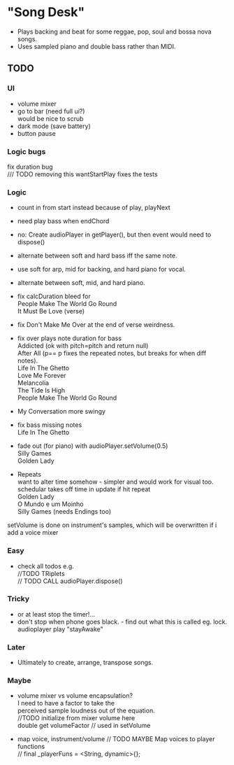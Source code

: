 # "Song Desk"

- Plays backing and beat for some reggae, pop, soul and bossa nova songs.  
- Uses sampled piano and double bass rather than MIDI.  

## TODO 

### UI

- volume mixer
- go to bar (need full ui?)  
  would be nice to scrub
- dark mode (save battery)
- button pause  

### Logic bugs

fix duration bug  
  /// TODO removing this wantStartPlay fixes the tests  

### Logic

- count in from start instead because of play, playNext
  
- 	need play bass when endChord  

- no: Create audioPlayer in getPlayer(), but then event would need to dispose()  

- alternate between soft and hard bass iff the same note.
- use soft for arp, mid for backing, and hard piano for vocal.
- alternate between soft, mid, and hard piano.  

- fix calcDuration bleed for  
  People Make The World Go Round  
  It Must Be Love (verse)  

- fix Don't Make Me Over at the end of verse weirdness.
- fix over plays note duration for bass  
  Addicted (ok with pitch=pitch and return null)  
  After All (p== p fixes the repeated notes, but breaks for when diff notes).  
  Life In The Ghetto  
  Love Me Forever  
  Melancolia  
  The Tide Is High  
  People Make The World Go Round
- My Conversation more swingy   

- fix bass missing notes  
  Life In The Ghetto  
  
- fade out (for piano) with audioPlayer.setVolume(0.5)  
  Silly Games  
  Golden Lady  

- Repeats  
  want to alter time somehow - simpler and would work for visual too.  
  schedular takes off time in update if hit repeat  
    Golden Lady   
    O Mundo e um Moinho   
  Silly Games  (needs Endings too)  

setVolume is done on instrument's samples, which will be overwritten if i add a voice mixer  

### Easy

- check all todos e.g.  
  //TODO TRiplets  
  // TODO CALL audioPlayer.dispose()  

### Tricky

- or at least stop the timer!...  
- don't stop when phone goes black. - find out what this is called eg. lock.  
  audioplayer play "stayAwake"  

### Later

- Ultimately to create, arrange, transpose songs.  

### Maybe

- volume mixer vs volume encapsulation?  
  I need to have a factor to take the  
  perceived sample loudness out of the equation.  
  //TODO initialize from mixer volume here  
  double get volumeFactor // used in setVolume  

- map voice, instrument/volume
  // TODO MAYBE Map voices to player functions  
  // final _playerFuns = <String, dynamic>{};  

